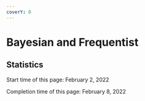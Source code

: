 ```yaml
---
coverY: 0
---
```


# Bayesian and Frequentist









## Statistics

Start time of this page: February 2, 2022

Completion time of this page: February 8, 2022
